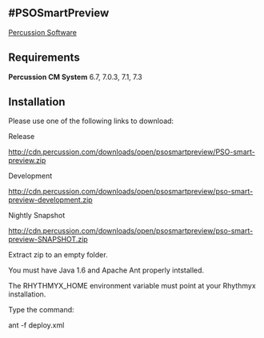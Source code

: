 #PSOSmartPreview
---
[Percussion Software](http://www.percussion.com "Percussion Software")

## Requirements
**Percussion CM System** 6.7, 7.0.3, 7.1, 7.3

## Installation


Please use one of the following links to download: 


Release

http://cdn.percussion.com/downloads/open/psosmartpreview/PSO-smart-preview.zip

Development

http://cdn.percussion.com/downloads/open/psosmartpreview/pso-smart-preview-development.zip

Nightly Snapshot

http://cdn.percussion.com/downloads/open/psosmartpreview/pso-smart-preview-SNAPSHOT.zip

Extract zip to an empty folder.

You must have Java 1.6 and Apache Ant properly intstalled. 

The RHYTHMYX_HOME environment variable must point at your 
Rhythmyx installation.  

Type the command: 

ant -f deploy.xml 
